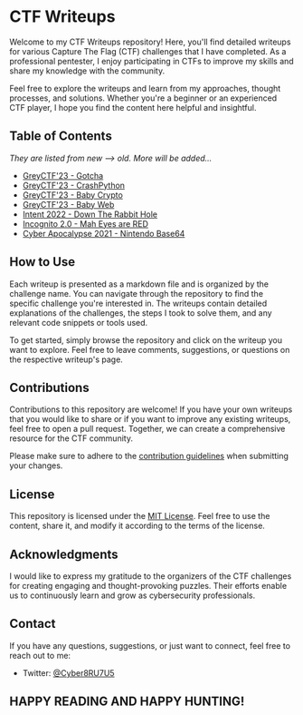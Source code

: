 # CTF Writeups

Welcome to my CTF Writeups repository! Here, you'll find detailed writeups for various Capture The Flag (CTF) challenges that I have completed. As a professional pentester, I enjoy participating in CTFs to improve my skills and share my knowledge with the community.

Feel free to explore the writeups and learn from my approaches, thought processes, and solutions. Whether you're a beginner or an experienced CTF player, I hope you find the content here helpful and insightful.

## Table of Contents
*They are listed from new --> old. More will be added...*

- [GreyCTF'23 - Gotcha](CTFs/GreyCTF-23/Gotcha.md)
- [GreyCTF'23 - CrashPython](CTFs/GreyCTF-23/CrashPython.md)
- [GreyCTF'23 - Baby Crypto](CTFs/GreyCTF-23/BabyCrypto.md)
- [GreyCTF'23 - Baby Web](CTFs/GreyCTF-23/BabyWeb.md)
- [Intent 2022 - Down The Rabbit Hole](CTFs/Intent%202022/Down_The_Rabbit_Hole.md)
- [Incognito 2.0 - Mah Eyes are RED](CTFs/Incognito%202.0/Mah_Eyes_are_RED.md)
- [Cyber Apocalypse 2021 - Nintendo Base64](CTFs/Cyber%20Apocalypse%202021/Nintendo_Base64.md)


## How to Use

Each writeup is presented as a markdown file and is organized by the challenge name. You can navigate through the repository to find the specific challenge you're interested in. The writeups contain detailed explanations of the challenges, the steps I took to solve them, and any relevant code snippets or tools used.

To get started, simply browse the repository and click on the writeup you want to explore. Feel free to leave comments, suggestions, or questions on the respective writeup's page.

## Contributions

Contributions to this repository are welcome! If you have your own writeups that you would like to share or if you want to improve any existing writeups, feel free to open a pull request. Together, we can create a comprehensive resource for the CTF community.

Please make sure to adhere to the [contribution guidelines](CONTRIBUTING.md) when submitting your changes.

## License

This repository is licensed under the [MIT License](https://en.wikipedia.org/wiki/MIT_License). Feel free to use the content, share it, and modify it according to the terms of the license.

## Acknowledgments

I would like to express my gratitude to the organizers of the CTF challenges for creating engaging and thought-provoking puzzles. Their efforts enable us to continuously learn and grow as cybersecurity professionals.

## Contact

If you have any questions, suggestions, or just want to connect, feel free to reach out to me:

* Twitter: [@Cyber8RU7U5](https://twitter.com/Cyber8RU7U5)

## HAPPY READING AND HAPPY HUNTING!
